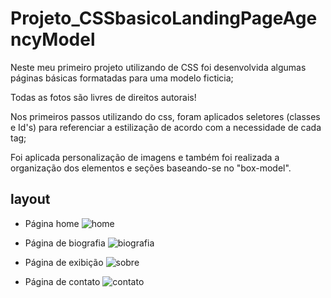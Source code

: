 # Projeto_CSSbasicoLandingPageAgencyModel
Neste meu primeiro projeto utilizando de CSS foi desenvolvida algumas páginas básicas formatadas para uma modelo ficticia;

Todas as fotos são livres de direitos autorais!

Nos primeiros passos utilizando do css, foram aplicados seletores (classes e Id's) para referenciar a estilização de acordo com a necessidade de cada tag;

Foi aplicada personalização de imagens e também foi realizada a organização dos elementos e seções baseando-se no "box-model".

## layout

- Página home
![home](https://user-images.githubusercontent.com/101514539/185768200-7d811781-2f45-4748-b036-010a5a93f550.png)

- Página de biografia
![biografia](https://user-images.githubusercontent.com/101514539/185768244-0284807c-05a5-4235-b90d-e17786befa8a.png)

- Página de exibição
![sobre](https://user-images.githubusercontent.com/101514539/185768252-2385ae71-ba9b-4f3e-b7fd-c22e399f34eb.png)

- Página de contato
![contato](https://user-images.githubusercontent.com/101514539/185768233-574e1485-ac9a-45d4-88fb-dc064e29039e.png)
